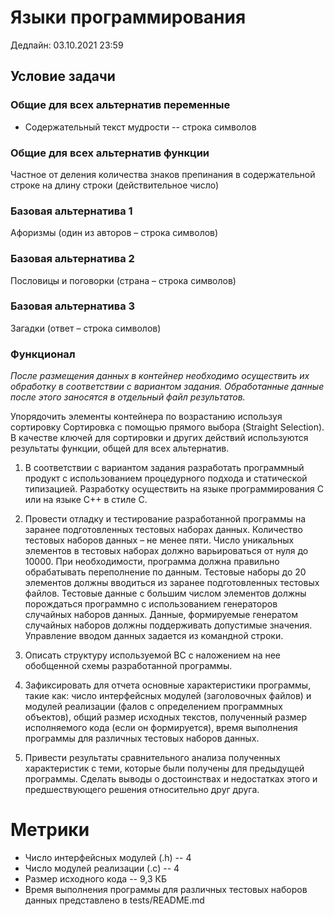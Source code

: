 # Языки программирования
Дедлайн: 03.10.2021 23:59

## Условие задачи
### Общие для всех альтернатив переменные
* Содержательный текст мудрости -- строка символов
### Общие для всех альтернатив функции
Частное от деления количества знаков препинания в содержательной строке на длину строки (действительное число)

### Базовая альтернатива 1
Афоризмы (один из авторов – строка символов)

### Базовая альтернатива 2
Пословицы и поговорки (страна –  строка символов)

### Базовая альтернатива 3
Загадки (ответ – строка символов)

### Функционал
_После размещения данных в контейнер необходимо осуществить их обработку в соответствии с вариантом задания. Обработанные данные после этого заносятся в отдельный файл результатов._

Упорядочить элементы контейнера по возрастанию используя сортировку Сортировка с помощью прямого выбора (Straight Selection).
В качестве ключей для сортировки и других действий используются результаты функции, общей для всех альтернатив.



1. В соответствии с вариантом задания разработать программный продукт с использованием процедурного подхода и статической типизацией. Разработку осуществить на языке программирования C или на языке C++ в стиле C.

2. Провести отладку и тестирование разработанной программы на заранее подготовленных тестовых наборах данных. Количество тестовых наборов данных – не менее пяти. Число уникальных элементов в тестовых наборах должно варьироваться от нуля до 10000. При необходимости, программа должна правильно обрабатывать переполнение по данным. Тестовые наборы до 20 элементов должны вводиться из заранее подготовленных тестовых файлов. Тестовые данные с большим числом элементов должны порождаться программно с использованием генераторов случайных наборов данных. Данные, формируемые генератом случайных наборов должны поддерживать допустимые значения. Управление вводом данных задается из командной строки.

3. Описать структуру используемой ВС с наложением на нее обобщенной схемы разработанной программы.

4. Зафиксировать для отчета основные характеристики программы, такие как: число интерфейсных модулей (заголовочных файлов) и модулей реализации (фалов с определением программных объектов), общий размер исходных текстов, полученный размер исполняемого кода (если он формируется), время выполнения программы для различных тестовых наборов данных.

5. Привести результаты сравнительного анализа полученных характеристик с теми, которые были получены для предыдущей программы. Сделать выводы о достоинствах и недостатках этого и предшествующего решения относительно друг друга.


# Метрики
- Число интерфейсных модулей (.h) -- 4
- Число модулей реализации (.c) -- 4
- Размер исходного кода -- 9,3 КБ
- Время выполнения программы для различных тестовых наборов данных представлено в tests/README.md